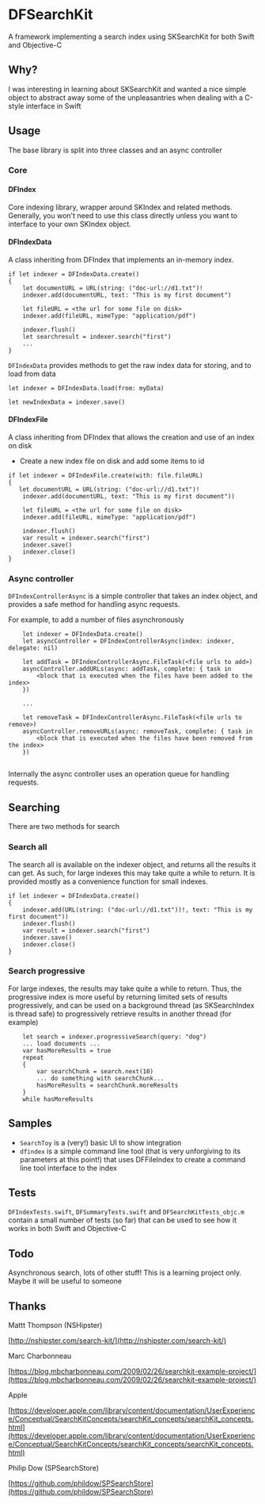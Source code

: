 # DFSearchKit
A framework implementing a search index using SKSearchKit for both Swift and Objective-C

## Why?
I was interesting in learning about SKSearchKit and wanted a nice simple object to abstract away some of the unpleasantries when dealing with a C-style interface in Swift

## Usage

The base library is split into three classes and an async controller

### Core

#### DFIndex

Core indexing library, wrapper around SKIndex and related methods.  Generally, you won't need to use this class directly unless you want to interface to your own SKIndex object.

#### DFIndexData

A class inheriting from DFIndex that implements an in-memory index.

```
if let indexer = DFIndexData.create()
{
	let documentURL = URL(string: ("doc-url://d1.txt")!
	indexer.add(documentURL, text: "This is my first document")
	
	let fileURL = <the url for some file on disk>
	indexer.add(fileURL, mimeType: "application/pdf")

	indexer.flush()
	let searchresult = indexer.search("first")
	...
}
```

`DFIndexData` provides methods to get the raw index data for storing, and to load from data

`let indexer = DFIndexData.load(from: myData)`

`let newIndexData = indexer.save()`


#### DFIndexFile

A class inheriting from DFIndex that allows the creation and use of an index on disk

* Create a new index file on disk and add some items to id

```
if let indexer = DFIndexFile.create(with: file.fileURL)
{
   let documentURL = URL(string: ("doc-url://d1.txt")!
	indexer.add(documentURL, text: "This is my first document"))
	
	let fileURL = <the url for some file on disk>
	indexer.add(fileURL, mimeType: "application/pdf")
	
	indexer.flush()
	var result = indexer.search("first")
	indexer.save()
	indexer.close()
}
```

### Async controller

`DFIndexControllerAsync` is a simple controller that takes an index object, and provides a safe method for handling async requests.

For example, to add a number of files asynchronously

```
	let indexer = DFIndexData.create()
	let asyncController = DFIndexControllerAsync(index: indexer, delegate: nil)

	let addTask = DFIndexControllerAsync.FileTask(<file urls to add>)
	asyncController.addURLs(async: addTask, complete: { task in
		<block that is executed when the files have been added to the index>
	})
	
	...
	
	let removeTask = DFIndexControllerAsync.FileTask(<file urls to remove>)
	asyncController.removeURLs(async: removeTask, complete: { task in
		<block that is executed when the files have been removed from the index>
	})
		
```
Internally the async controller uses an operation queue for handling requests.


## Searching

There are two methods for search

### Search all
The search all is available on the indexer object, and returns all the results it can get.  As such, for large indexes this may take quite a while to return.  It is provided mostly as a convenience function for small indexes.

```
if let indexer = DFIndexData.create()
{
	indexer.add(URL(string: ("doc-url://d1.txt"))!, text: "This is my first document"))
	indexer.flush()
	var result = indexer.search("first")
	indexer.save()
	indexer.close()
}
```

### Search progressive
For large indexes, the results may take quite a while to return.  Thus, the progressive index is more useful by returning limited sets of results progressively, and can be used on a background thread (as SKSearchIndex is thread safe) to progressively retrieve results in another thread (for example)

```
	let search = indexer.progressiveSearch(query: "dog")
	... load documents ...
	var hasMoreResults = true
	repeat
	{
		var searchChunk = search.next(10)
		... do something with searchChunk...
		hasMoreResults = searchChunk.moreResults
	}
	while hasMoreResults
```

## Samples

* `SearchToy` is a (very!) basic UI to show integration
* `dfindex` is a simple command line tool (that is very unforgiving to its parameters at this point!) that uses DFFileIndex to create a command line tool interface to the index

## Tests

`DFIndexTests.swift`, `DFSummaryTests.swift` and `DFSearchKitTests_objc.m` contain a small number of tests (so far) that can be used to see how it works in both Swift and Objective-C

## Todo

Asynchronous search, lots of other stuff! This is a learning project only. Maybe it will be useful to someone

## Thanks

Mattt Thompson (NSHipster)

[http://nshipster.com/search-kit/](http://nshipster.com/search-kit/)

Marc Charbonneau

[https://blog.mbcharbonneau.com/2009/02/26/searchkit-example-project/](https://blog.mbcharbonneau.com/2009/02/26/searchkit-example-project/)

Apple

[https://developer.apple.com/library/content/documentation/UserExperience/Conceptual/SearchKitConcepts/searchKit_concepts/searchKit_concepts.html](https://developer.apple.com/library/content/documentation/UserExperience/Conceptual/SearchKitConcepts/searchKit_concepts/searchKit_concepts.html)

Philip Dow (SPSearchStore)

[https://github.com/phildow/SPSearchStore](https://github.com/phildow/SPSearchStore)
